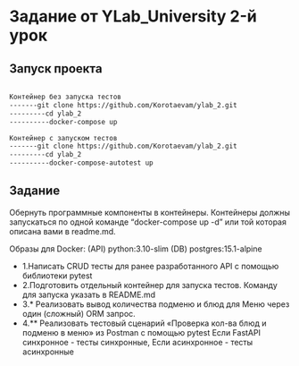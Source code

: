 Задание от YLab_University 2-й урок
======

## Запуск проекта

```Bash

Контейнер без запуска тестов
-------git clone https://github.com/Korotaevam/ylab_2.git
---------cd ylab_2
----------docker-compose up

Контейнер с запуском тестов
-------git clone https://github.com/Korotaevam/ylab_2.git
---------cd ylab_2
----------docker-compose-autotest up

```

## Задание
Обернуть программные компоненты в контейнеры. Контейнеры должны запускаться по одной команде “docker-compose up -d” или той которая описана вами в readme.md.

Образы для Docker:
(API) python:3.10-slim
(DB) postgres:15.1-alpine

  * 1.Написать CRUD тесты для ранее разработанного API с помощью библиотеки pytest
  * 2.Подготовить отдельный контейнер для запуска тестов. Команду для запуска указать в README.md
  * 3.* Реализовать вывод количества подменю и блюд для Меню через один (сложный) ORM запрос.
  * 4.** Реализовать тестовый сценарий «Проверка кол-ва блюд и подменю в меню» из Postman с помощью pytest Если FastAPI синхронное - тесты синхронные, Если асинхронное - тесты асинхронные



